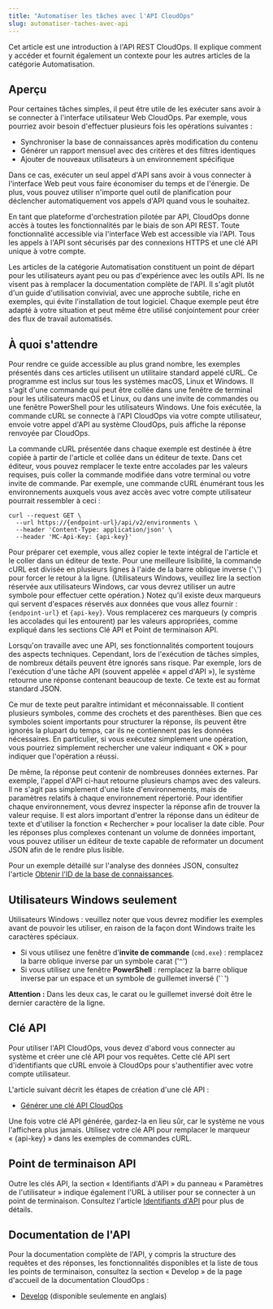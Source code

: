 ```yaml
---
title: "Automatiser les tâches avec l'API CloudOps"
slug: automatiser-taches-avec-api
---
```




Cet article est une introduction à l'API REST CloudOps. Il explique comment y accéder et fournit également un contexte pour les autres articles de la catégorie Automatisation.

## Aperçu

Pour certaines tâches simples, il peut être utile de les exécuter sans avoir à se connecter à l'interface utilisateur Web CloudOps. Par exemple, vous pourriez avoir besoin d'effectuer plusieurs fois les opérations suivantes :

-   Synchroniser la base de connaissances après modification du contenu
-   Générer un rapport mensuel avec des critères et des filtres identiques
-   Ajouter de nouveaux utilisateurs à un environnement spécifique

Dans ce cas, exécuter un seul appel d'API sans avoir à vous connecter à l'interface Web peut vous faire économiser du temps et de l'énergie. De plus, vous pouvez utiliser n'importe quel outil de planification pour déclencher automatiquement vos appels d'API quand vous le souhaitez.

En tant que plateforme d'orchestration pilotée par API, CloudOps donne accès à toutes les fonctionnalités par le biais de son API REST. Toute fonctionnalité accessible via l'interface Web est accessible via l'API. Tous les appels à l'API sont sécurisés par des connexions HTTPS et une clé API unique à votre compte.

Les articles de la catégorie Automatisation constituent un point de départ pour les utilisateurs ayant peu ou pas d'expérience avec les outils API. Ils ne visent pas à remplacer la documentation complète de l'API. Il s'agit plutôt d'un guide d'utilisation convivial, avec une approche subtile, riche en exemples, qui évite l'installation de tout logiciel. Chaque exemple peut être adapté à votre situation et peut même être utilisé conjointement pour créer des flux de travail automatisés.

## À quoi s'attendre

Pour rendre ce guide accessible au plus grand nombre, les exemples présentés dans ces articles utilisent un utilitaire standard appelé cURL. Ce programme est inclus sur tous les systèmes macOS, Linux et Windows. Il s'agit d'une commande qui peut être collée dans une fenêtre de terminal pour les utilisateurs macOS et Linux, ou dans une invite de commandes ou une fenêtre PowerShell pour les utilisateurs Windows. Une fois exécutée, la commande cURL se connecte à l'API CloudOps via votre compte utilisateur, envoie votre appel d'API au système CloudOps, puis affiche la réponse renvoyée par CloudOps.

La commande cURL présentée dans chaque exemple est destinée à être copiée à partir de l'article et collée dans un éditeur de texte. Dans cet éditeur, vous pouvez remplacer le texte entre accolades par les valeurs requises, puis coller la commande modifiée dans votre terminal ou votre invite de commande. Par exemple, une commande cURL énumérant tous les environnements auxquels vous avez accès avec votre compte utilisateur pourrait ressembler à ceci :

```
curl --request GET \
  --url https://{endpoint-url}/api/v2/environments \
  --header 'Content-Type: application/json' \
  --header 'MC-Api-Key: {api-key}'
```

Pour préparer cet exemple, vous allez copier le texte intégral de l'article et le coller dans un éditeur de texte. Pour une meilleure lisibilité, la commande cURL est divisée en plusieurs lignes à l'aide de la barre oblique inverse \('`\`'\) pour forcer le retour à la ligne. \(Utilisateurs Windows, veuillez lire la section réservée aux utilisateurs Windows, car vous devrez utiliser un autre symbole pour effectuer cette opération.\) Notez qu'il existe deux marqueurs qui servent d'espaces réservés aux données que vous allez fournir : `{endpoint-url}` et `{api-key}`. Vous remplacerez ces marqueurs (y compris les accolades qui les entourent) par les valeurs appropriées, comme expliqué dans les sections Clé API et Point de terminaison API.

Lorsqu'on travaille avec une API, ses fonctionnalités comportent toujours des aspects techniques. Cependant, lors de l'exécution de tâches simples, de nombreux détails peuvent être ignorés sans risque. Par exemple, lors de l'exécution d'une tâche API (souvent appelée « appel d'API »), le système retourne une réponse contenant beaucoup de texte. Ce texte est au format standard JSON.

Ce mur de texte peut paraître intimidant et méconnaissable. Il contient plusieurs symboles, comme des crochets et des parenthèses. Bien que ces symboles soient importants pour structurer la réponse, ils peuvent être ignorés la plupart du temps, car ils ne contiennent pas les données nécessaires. En particulier, si vous exécutez simplement une opération, vous pourriez simplement rechercher une valeur indiquant « OK » pour indiquer que l'opération a réussi.

De même, la réponse peut contenir de nombreuses données externes. Par exemple, l'appel d'API ci-haut retourne plusieurs champs avec des valeurs. Il ne s'agit pas simplement d'une liste d'environnements, mais de paramètres relatifs à chaque environnement répertorié. Pour identifier chaque environnement, vous devrez inspecter la réponse afin de trouver la valeur requise. Il est alors important d'entrer la réponse dans un éditeur de texte et d'utiliser la fonction « Rechercher » pour localiser la date cible. Pour les réponses plus complexes contenant un volume de données important, vous pouvez utiliser un éditeur de texte capable de reformater un document JSON afin de le rendre plus lisible.

Pour un exemple détaillé sur l'analyse des données JSON, consultez l'article [Obtenir l'ID de la base de connaissances](automation-get-knowledge-base.md).

## Utilisateurs Windows seulement

Utilisateurs Windows : veuillez noter que vous devrez modifier les exemples avant de pouvoir les utiliser, en raison de la façon dont Windows traite les caractères spéciaux.

-   Si vous utilisez une fenêtre d'**invite de commande** \(`cmd.exe`\) : remplacez la barre oblique inverse par un symbole carat \('`^`'\)
-   Si vous utilisez une fenêtre **PowerShell** : remplacez la barre oblique inverse par un espace et un symbole de guillemet inversé \('`` ` ``'\)

**Attention :** Dans les deux cas, le carat ou le guillemet inversé doit être le dernier caractère de la ligne.

## Clé API

Pour utiliser l'API CloudOps, vous devez d'abord vous connecter au système et créer une clé API pour vos requêtes. Cette clé API sert d'identifiants que cURL envoie à CloudOps pour s'authentifier avec votre compte utilisateur.

L'article suivant décrit les étapes de création d'une clé API :

-   [Générer une clé API CloudOps](../how-to/how-to-cloudmc-api-key.md)

Une fois votre clé API générée, gardez-la en lieu sûr, car le système ne vous l'affichera plus jamais. Utilisez votre clé API pour remplacer le marqueur « {api-key} » dans les exemples de commandes cURL.

## Point de terminaison API

Outre les clés API, la section « Identifiants d'API » du panneau « Paramètres de l'utilisateur » indique également l'URL à utiliser pour se connecter à un point de terminaison. Consultez l'article [Identifiants d'API](api-credentials.md) pour plus de détails.

## Documentation de l'API

Pour la documentation complète de l'API, y compris la structure des requêtes et des réponses, les fonctionnalités disponibles et la liste de tous les points de terminaison, consultez la section « Develop » de la page d'accueil de la documentation CloudOps :

-   [Develop](https://docs.cloudops.com/#/develop/) (disponible seulemente en anglais)

